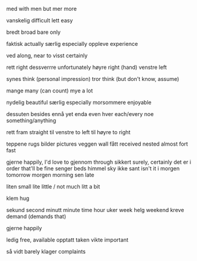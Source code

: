 med with
men but
mer more

vanskelig difficult
lett      easy


bredt   broad
bare    only

faktisk actually
særlig  especially
oppleve experience

ved     along, near to
visst   certainly

rett            right
dessverrre      unfortunately
høyre           right (hand)
venstre         left

synes           think (personal impression)
tror            think (but don't know, assume)

mange           many (can count)
mye             a lot

nydelig         beautiful
særlig          especially
morsommere      enjoyable

dessuten        besides
ennå            yet
enda            even
hver            each/every
noe             something/anything

rett fram       straight
til venstre     to left
til høyre       to right

teppene         rugs
bilder          pictures
veggen          wall
fått            received
nested          almost
fort            fast

gjerne          happily, I'd love to
gjennom         through
sikkert         surely, certainly
det er i order  that'll be fine
senger          beds
himmel          sky
ikke sant       isn't it
i morgen        tomorrow
morgen          morning
sen             late


liten           small
lite            little / not much
litt            a bit

klem            hug

sekund          second
minutt          minute
time            hour
uker            week
helg            weekend
kreve           demand (demands that)

gjerne          happily

ledig           free, available
opptatt         taken
vikte           important

så vidt         barely
klager          complaints
